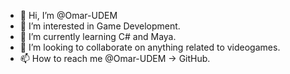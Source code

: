 - 👋 Hi, I’m @Omar-UDEM
- 👀 I’m interested in Game Development.
- 🌱 I’m currently learning C# and Maya.
- 💞️ I’m looking to collaborate on anything related to videogames.
- 📫 How to reach me @Omar-UDEM -> GitHub.

<!---
Omar-UDEM/Omar-UDEM is a ✨ special ✨ repository because its `README.md` (this file) appears on your GitHub profile.
You can click the Preview link to take a look at your changes.
--->
